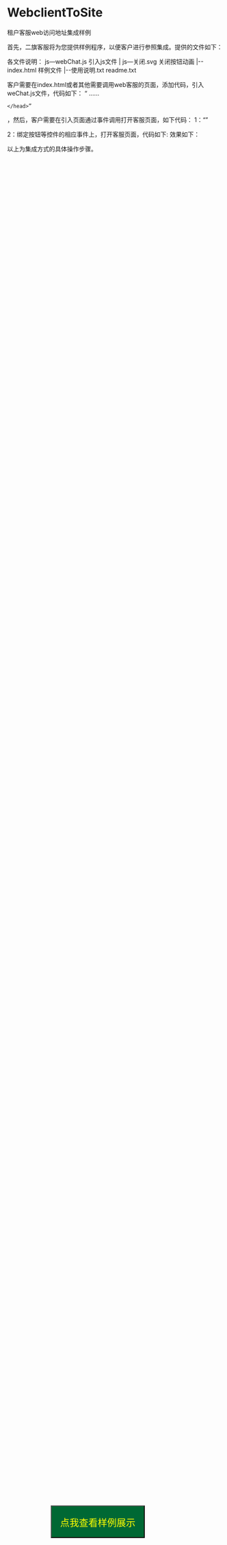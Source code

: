 ﻿# WebclientToSite
租户客服web访问地址集成样例

首先，二旗客服将为您提供样例程序，以便客户进行参照集成。提供的文件如下：
 
各文件说明：
js—webChat.js 引入js文件
|
js—关闭.svg 关闭按钮动画
|--index.html 样例文件
|--使用说明.txt readme.txt

客户需要在index.html或者其他需要调用web客服的页面，添加代码，引入weChat.js文件，代码如下：
	“<head>
……
		<script type="text/javascript" src="js/webChat.js"></script>
<style type="text/css">
			#iframeDiv{
                            width: 100%;   //宽度
							height: 100%;	//高度
							position: fixed;//根据窗口定位
							right: 0px;	//div距离窗口右侧
							bottom: 0px;   //div距离窗口上部
			}
		</style>
	</head>”
，然后，客户需要在引入页面通过事件调用打开客服页面，如下代码：
1：“<body onload="openWebChat()">”

    
2：绑定按钮等控件的相应事件上，打开客服页面，代码如下:
<button onclick="openWebChat()" style="position: fixed;left: 330px;bottom: 330px;padding: 20px;color: yellow;background: #006834;font-size: 22px;">点我查看样例展示</button>
效果如下：
 
以上为集成方式的具体操作步骤。
